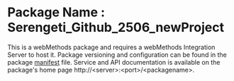 # Package Name : Serengeti_Github_2506_newProject
This is a webMethods package and requires a webMethods Integration Server to host it. Package versioning and configuration can be found in the package [manifest](./Serengeti_Github_2506_newProject/manifest.v3) file. Service and API documentation is available on the package's home page http://&lt;server&gt;:&lt;port&gt;/&lt;packagename>.